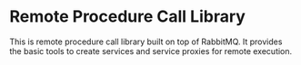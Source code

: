 # Remote Procedure Call Library
This is remote procedure call library built on top of RabbitMQ. It provides the
basic tools to create services and service proxies for remote execution.
